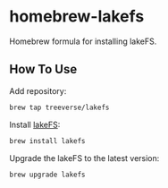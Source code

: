 # homebrew-lakefs

Homebrew formula for installing lakeFS.

## How To Use

Add repository:

```sh
brew tap treeverse/lakefs
```

Install [lakeFS](https://github.com/treeverse/lakeFS):

```sh
brew install lakefs
```

Upgrade the lakeFS to the latest version:

```sh
brew upgrade lakefs
```

